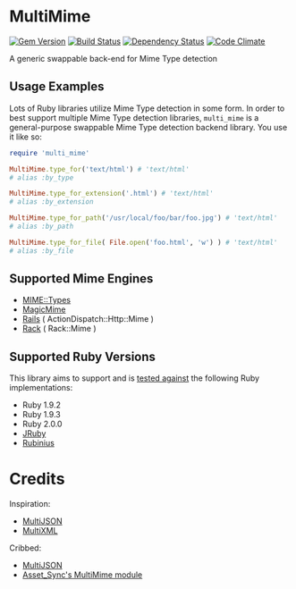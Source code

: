 # MultiMime
[![Gem Version](https://badge.fury.io/rb/multi_mime.png)][gem]
[![Build Status](https://travis-ci.org/karlfreeman/multi_mime.png?branch=master)][travis]
[![Dependency Status](https://gemnasium.com/karlfreeman/multi_mime.png?travis)][gemnasium]
[![Code Climate](https://codeclimate.com/github/karlfreeman/multi_mime.png)][codeclimate]

[gem]: https://rubygems.org/gems/multi_mime
[travis]: http://travis-ci.org/karlfreeman/multi_mime
[gemnasium]: https://gemnasium.com/karlfreeman/multi_mime
[codeclimate]: https://codeclimate.com/github/karlfreeman/multi_mime

A generic swappable back-end for Mime Type detection

## Usage Examples
Lots of Ruby libraries utilize Mime Type detection in some form. In order to best support multiple Mime Type detection libraries, `multi_mime` is a general-purpose swappable Mime Type detection backend library. You
use it like so:

```ruby
require 'multi_mime'

MultiMime.type_for('text/html') # 'text/html' 
# alias :by_type

MultiMime.type_for_extension('.html') # 'text/html'
# alias :by_extension

MultiMime.type_for_path('/usr/local/foo/bar/foo.jpg') # 'text/html'
# alias :by_path

MultiMime.type_for_file( File.open('foo.html', 'w') ) # 'text/html'
# alias :by_file
```

## Supported Mime Engines

* [MIME::Types](https://github.com/halostatue/mime-types)
* [MagicMime](https://github.com/minad/mimemagic)
* [Rails](http://api.rubyonrails.org/classes/Mime/Type.html) ( ActionDispatch::Http::Mime )
* [Rack](http://rack.rubyforge.org/doc/Rack/Mime.html) ( Rack::Mime )

## Supported Ruby Versions
This library aims to support and is [tested against][travis] the following Ruby
implementations:

* Ruby 1.9.2
* Ruby 1.9.3
* Ruby 2.0.0
* [JRuby][]
* [Rubinius][]

[jruby]: http://www.jruby.org/
[rubinius]: http://rubini.us/

# Credits

Inspiration:

* [MultiJSON](https://github.com/intridea/multi_json)
* [MultiXML](https://github.com/sferik/multi_xml)

Cribbed:

* [MultiJSON](https://github.com/intridea/multi_json)
* [Asset_Sync's MultiMime module](https://github.com/rumblelabs/asset_sync/commit/9333bd01ae1a7cf2ffa046b8390fbc4165c38030)
